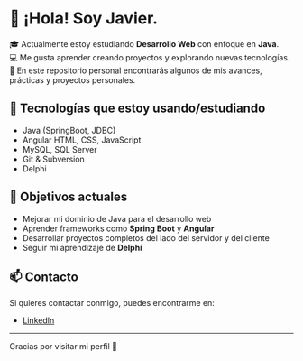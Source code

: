 # 👋 ¡Hola! Soy Javier.

🎓 Actualmente estoy estudiando **Desarrollo Web** con enfoque en **Java**.  
💻 Me gusta aprender creando proyectos y explorando nuevas tecnologías.  
🚀 En este repositorio personal encontrarás algunos de mis avances, prácticas y proyectos personales.

## 🧰 Tecnologías que estoy usando/estudiando

- Java (SpringBoot, JDBC)
- Angular HTML, CSS, JavaScript
- MySQL, SQL Server
- Git & Subversion
- Delphi

## 📌 Objetivos actuales

- Mejorar mi dominio de Java para el desarrollo web
- Aprender frameworks como **Spring Boot** y **Angular**
- Desarrollar proyectos completos del lado del servidor y del cliente
- Seguir mi aprendizaje de **Delphi**

## 📫 Contacto

Si quieres contactar conmigo, puedes encontrarme en:

- [LinkedIn](https://www.linkedin.com/in/javierduarteperez)

---

Gracias por visitar mi perfil 💙
